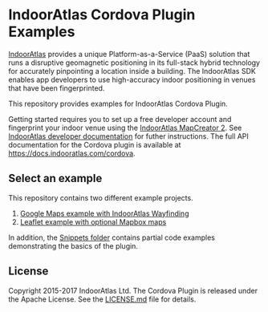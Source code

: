 
# IndoorAtlas Cordova Plugin Examples

[IndoorAtlas](https://www.indooratlas.com/) provides a unique Platform-as-a-Service (PaaS) solution that runs a disruptive geomagnetic positioning in its full-stack hybrid technology for accurately pinpointing a location inside a building. The IndoorAtlas SDK enables app developers to use high-accuracy indoor positioning in venues that have been fingerprinted.

This repository provides examples for IndoorAtlas Cordova Plugin.

Getting started requires you to set up a free developer account and fingerprint your indoor venue using the [IndoorAtlas MapCreator 2](https://play.google.com/store/apps/details?id=com.indooratlas.android.apps.jaywalker).
See [IndoorAtlas developer documentation](https://docs.indooratlas.com)
for futher instructions. The full API documentation for the Cordova plugin
is available at https://docs.indooratlas.com/cordova.

## Select an example

This repository contains two different example projects.

 1. [Google Maps example with IndoorAtlas Wayfinding](https://github.com/IndoorAtlas/sdk-cordova-examples/blob/master/CordovaExamples/README.md)
 2. [Leaflet example with optional Mapbox maps](https://github.com/IndoorAtlas/sdk-cordova-examples/blob/master/LeafletExample/README.md)

In addition, the [Snippets folder](https://github.com/IndoorAtlas/sdk-cordova-examples/blob/master/Snippets) contains partial code examples demonstrating the basics of the plugin.

## License

Copyright 2015-2017 IndoorAtlas Ltd. The Cordova Plugin is released under the Apache License. See the [LICENSE.md](https://github.com/IndoorAtlas/sdk-cordova-examples/blob/master/LICENSE) file for details.
